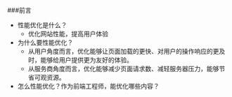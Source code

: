 ###前言
* 性能优化是什么？
    * 优化网站性能，提高用户体验
* 为什么要性能优化？
    * 从用户角度而言，优化能够让页面加载的更快、对用户的操作响应的更及时，能够给用户提供更为友好的体验。
    * 从服务商角度而言，优化能够减少页面请求数、减轻服务器压力，能够节省可观资源。
* 怎么性能优化？作为前端工程师，能优化哪些内容？
